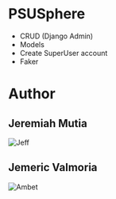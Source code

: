 # PSUSphere
- CRUD (Django Admin)
- Models
- Create SuperUser account
- Faker

# Author

## Jeremiah Mutia

![Jeff](https://avatars.githubusercontent.com/u/132559205?v=4)

## Jemeric Valmoria

![Ambet](https://avatars.githubusercontent.com/u/132963774?v=4)
